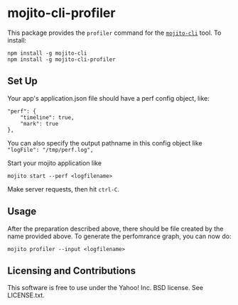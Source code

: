 # mojito-cli-profiler
<!-- [![Build Status](https://travis-ci.org/yahoo/mojito-cli-profiler.png)](https://travis-ci.org/yahoo/mojito-cli-profiler) -->

This package provides the `profiler` command for the [`mojito-cli`](https://github.com/yahoo/mojito-cli) tool. To install:

    npm install -g mojito-cli
    npm install -g mojito-cli-profiler

## Set Up

Your app's application.json file should have a perf config object, like:

    "perf": {
        "timeline": true,
        "mark": true
    },

You can also specify the output pathname in this config object like `"logFile": "/tmp/perf.log",`

Start your mojito application like

    mojito start --perf <logfilename>

Make server requests, then hit `ctrl-C`.

## Usage

After the preparation described above, there should be file created by the name provided above. To generate the perfomrance graph, you can now do:

    mojito profiler --input <logfilename>


Licensing and Contributions
---------------------------
This software is free to use under the Yahoo! Inc. BSD license. See LICENSE.txt.
